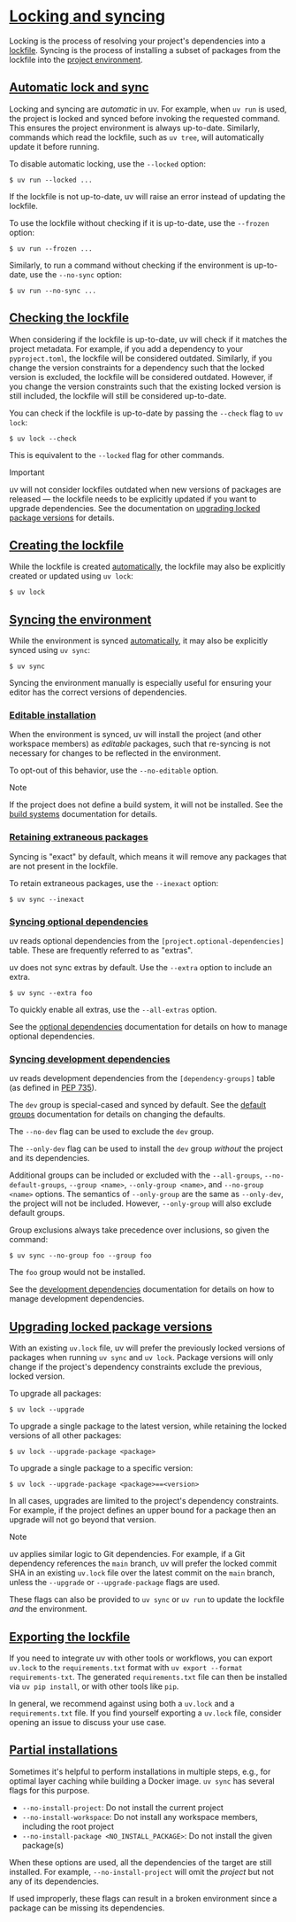 # [Locking and syncing](#locking-and-syncing)

Locking is the process of resolving your project's dependencies into a [lockfile](../layout/#the-lockfile). Syncing is the process of installing a subset of packages from the lockfile into the [project environment](../layout/#the-project-environment).

## [Automatic lock and sync](#automatic-lock-and-sync)

Locking and syncing are *automatic* in uv. For example, when `uv run` is used, the project is locked and synced before invoking the requested command. This ensures the project environment is always up-to-date. Similarly, commands which read the lockfile, such as `uv tree`, will automatically update it before running.

To disable automatic locking, use the `--locked` option:

```
$ uv run --locked ...

```

If the lockfile is not up-to-date, uv will raise an error instead of updating the lockfile.

To use the lockfile without checking if it is up-to-date, use the `--frozen` option:

```
$ uv run --frozen ...

```

Similarly, to run a command without checking if the environment is up-to-date, use the `--no-sync` option:

```
$ uv run --no-sync ...

```

## [Checking the lockfile](#checking-the-lockfile)

When considering if the lockfile is up-to-date, uv will check if it matches the project metadata. For example, if you add a dependency to your `pyproject.toml`, the lockfile will be considered outdated. Similarly, if you change the version constraints for a dependency such that the locked version is excluded, the lockfile will be considered outdated. However, if you change the version constraints such that the existing locked version is still included, the lockfile will still be considered up-to-date.

You can check if the lockfile is up-to-date by passing the `--check` flag to `uv lock`:

```
$ uv lock --check

```

This is equivalent to the `--locked` flag for other commands.

Important

uv will not consider lockfiles outdated when new versions of packages are released — the lockfile needs to be explicitly updated if you want to upgrade dependencies. See the documentation on [upgrading locked package versions](#upgrading-locked-package-versions) for details.

## [Creating the lockfile](#creating-the-lockfile)

While the lockfile is created [automatically](#automatic-lock-and-sync), the lockfile may also be explicitly created or updated using `uv lock`:

```
$ uv lock

```

## [Syncing the environment](#syncing-the-environment)

While the environment is synced [automatically](#automatic-lock-and-sync), it may also be explicitly synced using `uv sync`:

```
$ uv sync

```

Syncing the environment manually is especially useful for ensuring your editor has the correct versions of dependencies.

### [Editable installation](#editable-installation)

When the environment is synced, uv will install the project (and other workspace members) as *editable* packages, such that re-syncing is not necessary for changes to be reflected in the environment.

To opt-out of this behavior, use the `--no-editable` option.

Note

If the project does not define a build system, it will not be installed. See the [build systems](../config/#build-systems) documentation for details.

### [Retaining extraneous packages](#retaining-extraneous-packages)

Syncing is "exact" by default, which means it will remove any packages that are not present in the lockfile.

To retain extraneous packages, use the `--inexact` option:

```
$ uv sync --inexact

```

### [Syncing optional dependencies](#syncing-optional-dependencies)

uv reads optional dependencies from the `[project.optional-dependencies]` table. These are frequently referred to as "extras".

uv does not sync extras by default. Use the `--extra` option to include an extra.

```
$ uv sync --extra foo

```

To quickly enable all extras, use the `--all-extras` option.

See the [optional dependencies](../dependencies/#optional-dependencies) documentation for details on how to manage optional dependencies.

### [Syncing development dependencies](#syncing-development-dependencies)

uv reads development dependencies from the `[dependency-groups]` table (as defined in [PEP 735](https://peps.python.org/pep-0735/)).

The `dev` group is special-cased and synced by default. See the [default groups](../dependencies/#default-groups) documentation for details on changing the defaults.

The `--no-dev` flag can be used to exclude the `dev` group.

The `--only-dev` flag can be used to install the `dev` group *without* the project and its dependencies.

Additional groups can be included or excluded with the `--all-groups`, `--no-default-groups`, `--group <name>`, `--only-group <name>`, and `--no-group <name>` options. The semantics of `--only-group` are the same as `--only-dev`, the project will not be included. However, `--only-group` will also exclude default groups.

Group exclusions always take precedence over inclusions, so given the command:

```
$ uv sync --no-group foo --group foo

```

The `foo` group would not be installed.

See the [development dependencies](../dependencies/#development-dependencies) documentation for details on how to manage development dependencies.

## [Upgrading locked package versions](#upgrading-locked-package-versions)

With an existing `uv.lock` file, uv will prefer the previously locked versions of packages when running `uv sync` and `uv lock`. Package versions will only change if the project's dependency constraints exclude the previous, locked version.

To upgrade all packages:

```
$ uv lock --upgrade

```

To upgrade a single package to the latest version, while retaining the locked versions of all other packages:

```
$ uv lock --upgrade-package <package>

```

To upgrade a single package to a specific version:

```
$ uv lock --upgrade-package <package>==<version>

```

In all cases, upgrades are limited to the project's dependency constraints. For example, if the project defines an upper bound for a package then an upgrade will not go beyond that version.

Note

uv applies similar logic to Git dependencies. For example, if a Git dependency references the `main` branch, uv will prefer the locked commit SHA in an existing `uv.lock` file over the latest commit on the `main` branch, unless the `--upgrade` or `--upgrade-package` flags are used.

These flags can also be provided to `uv sync` or `uv run` to update the lockfile *and* the environment.

## [Exporting the lockfile](#exporting-the-lockfile)

If you need to integrate uv with other tools or workflows, you can export `uv.lock` to the `requirements.txt` format with `uv export --format requirements-txt`. The generated `requirements.txt` file can then be installed via `uv pip install`, or with other tools like `pip`.

In general, we recommend against using both a `uv.lock` and a `requirements.txt` file. If you find yourself exporting a `uv.lock` file, consider opening an issue to discuss your use case.

## [Partial installations](#partial-installations)

Sometimes it's helpful to perform installations in multiple steps, e.g., for optimal layer caching while building a Docker image. `uv sync` has several flags for this purpose.

- `--no-install-project`: Do not install the current project
- `--no-install-workspace`: Do not install any workspace members, including the root project
- `--no-install-package <NO_INSTALL_PACKAGE>`: Do not install the given package(s)

When these options are used, all the dependencies of the target are still installed. For example, `--no-install-project` will omit the *project* but not any of its dependencies.

If used improperly, these flags can result in a broken environment since a package can be missing its dependencies.
